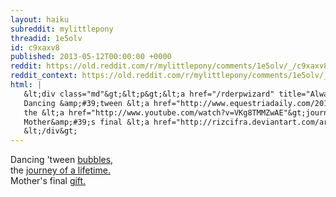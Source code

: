 ```yaml
---
layout: haiku
subreddit: mylittlepony
threadid: 1e5olv
id: c9xaxv8
published: 2013-05-12T00:00:00 +0000
reddit: https://old.reddit.com/r/mylittlepony/comments/1e5olv/_/c9xaxv8
reddit_context: https://old.reddit.com/r/mylittlepony/comments/1e5olv/_/c9xaxv8?context=3
html: |
   &lt;div class="md"&gt;&lt;p&gt;&lt;a href="/rderpwizard" title="Always Relevant / Reflection On Mother&amp;#39;s Day / Paper Bag Princess"&gt;&lt;/a&gt; 
   Dancing &amp;#39;tween &lt;a href="http://www.equestriadaily.com/2011/03/story-bubbles.html"&gt;bubbles,&lt;/a&gt;&lt;br/&gt;
   the &lt;a href="http://www.youtube.com/watch?v=VKg8TMMZwAE"&gt;journey of a lifetime.&lt;/a&gt;&lt;br/&gt;
   Mother&amp;#39;s final &lt;a href="http://rizcifra.deviantart.com/art/quot-We-Are-Pilots-quot-267425255"&gt;gift.&lt;/a&gt;&lt;/p&gt;
   &lt;/div&gt;
---
```


[](/rderpwizard "Always Relevant / Reflection On Mother's Day / Paper Bag Princess") 
Dancing 'tween [bubbles,](http://www.equestriadaily.com/2011/03/story-bubbles.html)  
the [journey of a lifetime.](http://www.youtube.com/watch?v=VKg8TMMZwAE)  
Mother's final [gift.](http://rizcifra.deviantart.com/art/quot-We-Are-Pilots-quot-267425255)